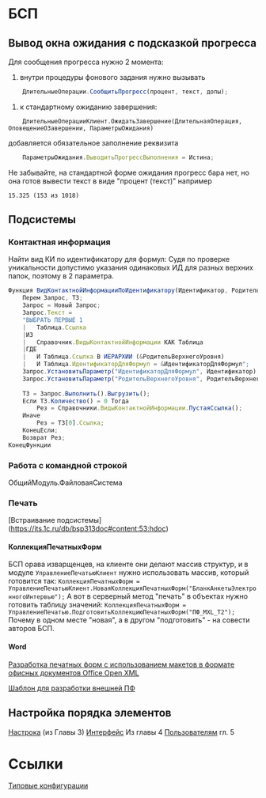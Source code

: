 # БСП
## Вывод окна ожидания с подсказкой прогресса
Для сообщения прогресса нужно 2 момента:
1. внутри процедуры фонового задания нужно вызывать
``` js
    ДлительныеОперации.СообщитьПрогресс(процент, текст, допы);
```
1. к стандартному ожиданию завершения:
``` 
	ДлительныеОперацииКлиент.ОжидатьЗавершение(ДлительнаяОперация, ОповещениеОЗавершении, ПараметрыОжидания)
```
  
   добавляется обязательное заполнение реквизита 

```js
	ПараметрыОжидания.ВыводитьПрогрессВыполнения = Истина;
```

Не забывайте, на стандартной форме ожидания прогресс бара нет, но она готов вывести текст в виде "процент (текст)" например 
```
15.325 (153 из 1018)
```

## Подсистемы
### Контактная информация
Найти вид КИ по идентификатору для формул: 
Судя по проверке уникальности допустимо указания одинаковых ИД для разных верхних папок, поэтому в 2 параметра.
```js
Функция ВидКонтактнойИнформацииПоИдентификатору(Идентификатор, РодительВерхнегоУровня)
	Перем Запрос, ТЗ;
	Запрос = Новый Запрос;
	Запрос.Текст =
	"ВЫБРАТЬ ПЕРВЫЕ 1
	|	Таблица.Ссылка
	|ИЗ
	|	Справочник.ВидыКонтактнойИнформации КАК Таблица
	|ГДЕ
	|	И Таблица.Ссылка В ИЕРАРХИИ (&РодительВерхнегоУровня)
	|	И Таблица.ИдентификаторДляФормул = &ИдентификаторДляФормул";
	Запрос.УстановитьПараметр("ИдентификаторДляФормул", Идентификатор);
	Запрос.УстановитьПараметр("РодительВерхнегоУровня", РодительВерхнегоУровня);
	
	ТЗ = Запрос.Выполнить().Выгрузить();
	Если ТЗ.Количество() = 0 Тогда
		Рез = Справочники.ВидыКонтактнойИнформации.ПустаяСсылка();
	Иначе
		Рез = ТЗ[0].Ссылка;
	КонецЕсли;
	Возврат Рез;
КонецФункции

```
### Работа с командной строкой
ОбщийМодуль.ФайловаяСистема

### Печать
[Встраивание подсистемы] (https://its.1c.ru/db/bsp313doc#content:53:hdoc)
#### КоллекцияПечатныхФорм
БСП орава изварщенцев, на клиенте они делают массив структур, и в модуле `УправлениеПечатьюКлиент` нужно использовать массив, который готовится так:
`КоллекцияПечатныхФорм = УправлениеПечатьюКлиент.НоваяКоллекцияПечатныхФорм("БланкАнкетыЭлектронногоИнтервью");`
А вот в серверный метод "печать" в объектах нужно готовить таблицу значений:
`КоллекцияПечатныхФорм = УправлениеПечатью.ПодготовитьКоллекциюПечатныхФорм("ПФ_MXL_Т2");`
Почему в одном месте "новая", а в другом "подготовить" - на совести авторов БСП.
#### Word
[Разработка печатных форм с использованием макетов в формате офисных документов Office Open XML](https://its.1c.ru/db/bsp313doc#content:53:1:issogl2_%D1%80%D0%B0%D0%B7%D1%80%D0%B0%D0%B1%D0%BE%D1%82%D0%BA%D0%B0_%D0%BF%D0%B5%D1%87%D0%B0%D1%82%D0%BD%D1%8B%D1%85_%D1%84%D0%BE%D1%80%D0%BC_%D1%81_%D0%B8%D1%81%D0%BF%D0%BE%D0%BB%D1%8C%D0%B7%D0%BE%D0%B2%D0%B0%D0%BD%D0%B8%D0%B5%D0%BC_%D0%BC%D0%B0%D0%BA%D0%B5%D1%82%D0%BE%D0%B2_%D0%B2_%D1%84%D0%BE%D1%80%D0%BC%D0%B0%D1%82%D0%B5_%D0%BE%D1%84%D0%B8%D1%81%D0%BD%D1%8B%D1%85_%D0%B4%D0%BE%D0%BA%D1%83%D0%BC%D0%B5%D0%BD%D1%82%D0%BE%D0%B2_office_open_xml)

[Шаблон для разработки внешней ПФ](Шаблон%20печатной%20формы%20Office%20Open%20XML.epf)

## Настройка порядка элементов
[Настрока](https://its.1c.ru/db/bsp3110doc#content:4:hdoc:issogl1_%D0%BD%D0%B0%D1%81%D1%82%D1%80%D0%BE%D0%B9%D0%BA%D0%B0_%D0%BF%D0%BE%D1%80%D1%8F%D0%B4%D0%BA%D0%B0_%D1%8D%D0%BB%D0%B5%D0%BC%D0%B5%D0%BD%D1%82%D0%BE%D0%B2) (из Главы 3)
[Интерфейс](https://its.1c.ru/db/bsp3110doc#content:1185:hdoc) Из главы 4
[Пользователям](https://its.1c.ru/db/bsp3110doc/content/2341/hdoc/_top/%D0%BD%D0%B0%D1%81%D1%82%D1%80%D0%BE%D0%B9%D0%BA%D0%B0%20%D0%BF%D0%BE%D1%80%D1%8F%D0%B4%D0%BA%D0%B0%20%D1%8D%D0%BB%D0%B5%D0%BC%D0%B5%D0%BD%D1%82%D0%BE%D0%B2) гл. 5



# Ссылки 
[Типовые конфигурации](Типовые%20конфигурации.md)